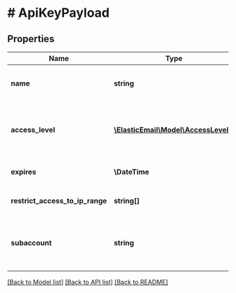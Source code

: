 # # ApiKeyPayload

## Properties

Name | Type | Description | Notes
------------ | ------------- | ------------- | -------------
**name** | **string** | Name of the ApiKey for ease of reference. |
**access_level** | [**\ElasticEmail\Model\AccessLevel[]**](AccessLevel.md) | Access level or permission to be assigned to this ApiKey. |
**expires** | **\DateTime** | Date this ApiKey expires. | [optional]
**restrict_access_to_ip_range** | **string[]** | Which IPs can use this ApiKey | [optional]
**subaccount** | **string** | Email of the subaccount for which this ApiKey should be created | [optional]

[[Back to Model list]](../../README.md#models) [[Back to API list]](../../README.md#endpoints) [[Back to README]](../../README.md)
